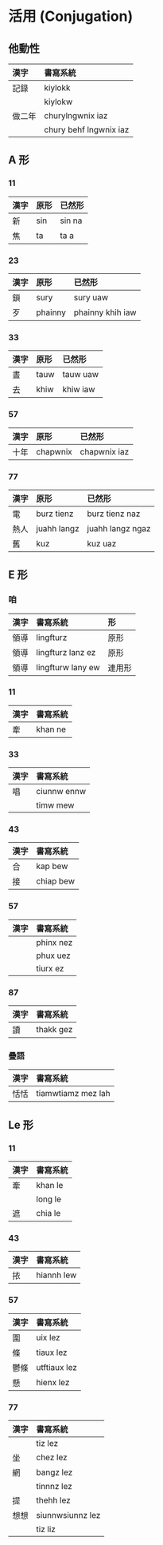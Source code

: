 # 活用 (Conjugation)

## 他動性

| 漢字 | 書寫系統 |
| :--- | :--- |
| 記錄 | kiylokk |
|| kiylokw |
| 做二年 | churylngwnix iaz |
|| chury behf lngwnix iaz |

## A 形

### 11

| 漢字 | 原形 | 已然形 |
| :--- | :--- | :--- |
| 新 | sin | sin na |
| 焦 | ta | ta a |

### 23

| 漢字 | 原形 | 已然形 |
| :--- | :--- | :--- |
| 鎖 | sury | sury uaw |
| 歹 | phainny | phainny khih iaw |

### 33

| 漢字 | 原形 | 已然形 |
| :--- | :--- | :--- |
| 晝 | tauw | tauw uaw |
| 去 | khiw | khiw iaw |

### 57

| 漢字 | 原形 | 已然形 |
| :--- | :--- | :--- |
| 十年 | chapwnix | chapwnix iaz |

### 77

| 漢字 | 原形 | 已然形 |
| :--- | :--- | :--- |
| 電 | burz tienz | burz tienz naz |
| 熱人 | juahh langz | juahh langz ngaz |
| 舊 | kuz | kuz uaz |

## E 形

### 咱

| 漢字 | 書寫系統 | 形 |
| :--- | :--- | :--- |
| 領導 | lingfturz | 原形 |
| 領導 | lingfturz lanz ez | 原形 |
| 領導 | lingfturw lany ew | 連用形 |

### 11

| 漢字 | 書寫系統 |
| :--- | :--- |
| 牽 | khan ne |

### 33

| 漢字 | 書寫系統 |
| :--- | :--- |
| 唱 | ciunnw ennw |
|| timw mew |

### 43

| 漢字 | 書寫系統 |
| :--- | :--- |
| 合 | kap bew |
| 接 | chiap bew  |

### 57

| 漢字 | 書寫系統 |
| :--- | :--- |
| | phinx nez |
| | phux uez |
| | tiurx ez |

### 87

| 漢字 | 書寫系統 |
| :--- | :--- |
| 讀 | thakk gez |

### 疊語

| 漢字 | 書寫系統 |
| :--- | :--- |
| 恬恬 | tiamwtiamz mez lah |

## Le 形

### 11

| 漢字 | 書寫系統 |
| :--- | :--- |
| 牽 | khan le |
|| long le |
| 遮 | chia le |

### 43

| 漢字 | 書寫系統 |
| :--- | :--- |
| 挔 | hiannh lew |

### 57

| 漢字 | 書寫系統 |
| :--- | :--- |
| 圍 | uix lez |
| 條 | tiaux lez |
| 鬱條 | utftiaux lez |
| 懸 | hienx lez |

### 77

| 漢字 | 書寫系統 |
| :--- | :--- |
| | tiz lez |
| 坐 | chez lez |
| 網 | bangz lez |
|| tinnnz lez |
| 提 | thehh lez |
| 想想 | siunnwsiunnz lez |
|| tiz liz |
